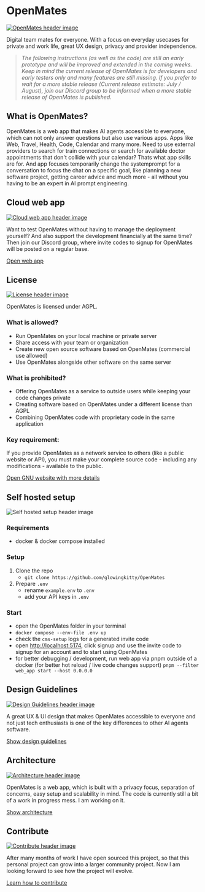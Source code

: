 # OpenMates

[![OpenMates header image](./docs/images/openmates_header.png)](https://openmates.org)

Digital team mates for everyone. With a focus on everyday usecases for private and work life, great UX design, privacy and provider independence.

> _The following instructions (as well as the code) are still an early prototype and will be improved and extended in the coming weeks. Keep in mind the current release of OpenMates is for developers and early testers only and many features are still missing. If you prefer to wait for a more stable release (Current release estimate: July / August), join our Discord group to be informed when a more stable release of OpenMates is published._


## What is OpenMates?

OpenMates is a web app that makes AI agents accessible to everyone, which can not only answer questions but also use various apps. Apps like Web, Travel, Health, Code, Calendar and many more. Need to use external providers to search for train connections or search for available doctor appointments that don't collide with your calendar? Thats what app skills are for. And app focuses temporarily change the systemprompt for a conversation to focus the chat on a specific goal, like planning a new software project, getting career advice and much more - all without you having to be an expert in AI prompt engineering.



## Cloud web app

[![Cloud web app header image](./docs/images/cloudwebapp_header.png)](https://app.openmates.org)

Want to test OpenMates without having to manage the deployment yourself? And also support the development financially at the same time? Then join our Discord group, where invite codes to signup for OpenMates will be posted on a regular base.

[Open web app](https://app.openmates.org)


## License

[![License header image](./docs/images/license_header.png)](https://www.gnu.org/licenses/why-affero-gpl.html)

OpenMates is licensed under AGPL.

### What is allowed?

- Run OpenMates on your local machine or private server
- Share access with your team or organization
- Create new open source software based on OpenMates (commercial use allowed)
- Use OpenMates alongside other software on the same server

### What is prohibited?

- Offering OpenMates as a service to outside users while keeping your code changes private
- Creating software based on OpenMates under a different license than AGPL
- Combining OpenMates code with proprietary code in the same application

### Key requirement:

If you provide OpenMates as a network service to others (like a public website or API), you must make your complete source code - including any modifications - available to the public.

[Open GNU website with more details](https://www.gnu.org/licenses/why-affero-gpl.html)


## Self hosted setup

![Self hosted setup header image](./docs/images/selfhostedsetup_header.png)

### Requirements

- docker & docker compose installed

### Setup

1. Clone the repo
   - `git clone https://github.com/glowingkitty/OpenMates`
2. Prepare `.env`
   - rename `example.env` to `.env`
   - add your API keys in `.env`

### Start

- open the OpenMates folder in your terminal
- `docker compose --env-file .env up`
- check the `cms-setup` logs for a generated invite code
- open [http://localhost:5174](http://localhost:5174), click signup and use the invite code to signup for an account and to start using OpenMates
- for better debugging / development, run web app via pnpm outside of a docker (for better hot reload / live code changes support) `pnpm --filter web_app start --host 0.0.0.0`


## Design Guidelines

[![Design Guidelines header image](./docs/images/designguidelines_header.png)](./docs/designguidelines.md)

A great UX & UI design that makes OpenMates accessible to everyone and not just tech enthusiasts is one of the key differences to other AI agents software.

[Show design guidelines](./docs/designguidelines.md)

## Architecture

[![Architecture header image](./docs/images/architecture_header.png)](./docs/architecture.md)

OpenMates is a web app, which is built with a privacy focus, separation of concerns, easy setup and scalability in mind. The code is currently still a bit of a work in progress mess. I am working on it.

[Show architecture](./docs/architecture.md)

## Contribute

[![Contribute header image](./docs/images/contribute_header.png)](./docs/contributing.md)

After many months of work I have open sourced this project, so that this personal project can grow into a larger community project. Now I am looking forward to see how the project will evolve.

[Learn how to contribute](./docs/contributing.md)
